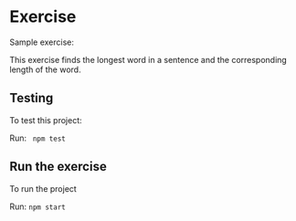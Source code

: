 # Exercise
Sample exercise:

This exercise finds the longest word in a sentence and the corresponding length of the word.

## Testing
To test this project:

Run: ``` npm test```

## Run the exercise
To run the project

Run: ```npm start```
